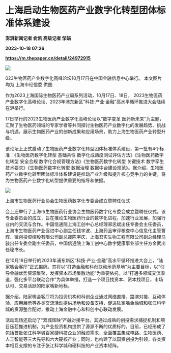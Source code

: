 # 上海启动生物医药产业数字化转型团体标准体系建设
**澎湃新闻记者 俞凯 高级记者 邹娟**

**2023-10-18 07:26**

**https://m.thepaper.cn/detail/24972915**

![](https://imagecloud.thepaper.cn/thepaper/image/274/594/587.JPG)

023生物医药产业数字化高峰论坛10月17日在中国金融信息中心举行。 本文图片均为 上海市经信委 供图

作为2023上海国际生物医药产业周系列活动，10月17日、18日， 2023生物医药产业数字化高峰论坛、2023年浦东新区“科技·产业·金融”高水平循环推进大会陆续在沪举行。

17日举行的2023生物医药产业数字化高峰论坛以“数字变革 医药新未来”为主题，汇聚了生物医药领域的专家学者等共同探讨生物医药产业数字化的发展趋势、挑战与机遇，展示生物医药产业的创新成果和应用场景，助力上海生物医药产业转型升级。

该论坛上正式启动了生物医药产业数字化转型团体标准体系建设，第一批有4个标准：《生物医药数字化转型 基础共性 数字化成熟度测试评估方法》《生物医药数字化转型 安全合规 数字化合规管理方法》《生物医药数字化转型 关键技术 数字孪生技术要求》《生物医药数字化转型 数据治理 数据中台建设规范》。据介绍，生物医药产业数字化转型团体标准体系建设是推动产业升级和提升核心竞争力的关键，将为生物医药产业数字化转型提供重要的指导和依据。

![](https://imagecloud.thepaper.cn/thepaper/image/274/594/586.JPG)

上海市生物医药行业协会生物医药数字化专委会成立暨聘任仪式

会上还举行了上海市生物医药行业协会生物医药数字化专委会成立暨聘任仪式。该专业委员会的成立，旨在推动生物医药行业的数字化进程，加速行业发展，加强行业内的交流与合作。中国信通院上海工创中心总经理郑忠斌出任专委会主任委员，上海市生物医药产业促进中心副主任钱宇波、上海药品审评核查中心信息化主管曹辉、微创投资控股有限公司副总裁陈宇庆、上海君实生物工程有限公司副总经理马骏出任专委会副主任委员，中国信通院上海工创中心数字健康事业部主任方金武出任秘书长。

在10月18日举行的2023年浦东新区“科技·产业·金融”高水平循环推进大会上，“陆家嘴会客厅”正式揭牌。其将以“打造金融和科创联动示范基地”为主要目标，以“引导金融优势资源集聚，发挥资本市场集散功能”为重要依托，以“打通多领域交流渠道，强化多平台联动合作”为具体举措，打造一个项目找资本、资本找项目，市场认可、交易活跃的陆家嘴新地标。

据介绍，陆家嘴会客厅将为投资机构和科创企业通过网络直播、路演对接、互动体验、应用展示等各类交流活动提供场地和设备支持，促进陆家嘴金融城和张江科学城的资源整合配对，推动上海金融中心和科创中心联动发展。

活动现场还启动了“双城辉映”产融对接平台。其通过成熟的创投需求捕捉机制和项目压茬推进机制，为产业投资机构提供了源源不断的优质标的。目前，已经形成了包括首批张江科学城百家硬科技企业的融资需求，全面覆盖集成电路、生物医药、人工智能等三大先导和六大硬核产业；同时，也构建了以国资创投为引领，各类资本相互支撑的专注于张江科学城和硬科技的产业资本矩阵。